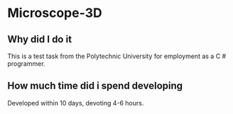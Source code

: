 # Microscope-3D
## Why did I do it
This is a test task from the Polytechnic University for employment as a C # programmer.
## How much time did i spend developing
Developed within 10 days, devoting 4-6 hours.
